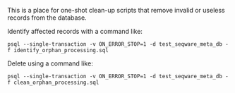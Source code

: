 This is a place for one-shot clean-up scripts that remove invalid or useless records from the database.

Identify affected records with a command like:

    psql --single-transaction -v ON_ERROR_STOP=1 -d test_seqware_meta_db -f identify_orphan_processing.sql

Delete using a command like:

    psql --single-transaction -v ON_ERROR_STOP=1 -d test_seqware_meta_db -f clean_orphan_processing.sql
